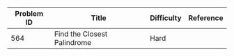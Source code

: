 | Problem ID | Title | Difficulty | Reference
| --- | --- | --- | ---
| 564 | Find the Closest Palindrome | Hard | 
